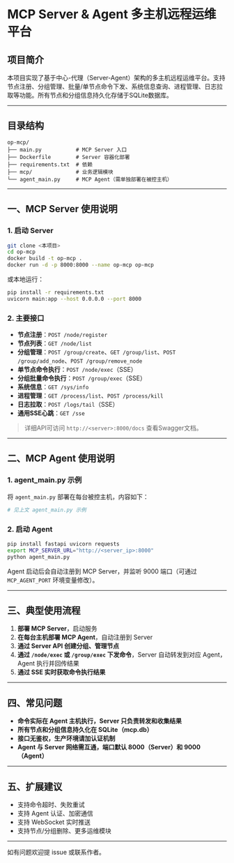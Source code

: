 # MCP Server & Agent 多主机远程运维平台

## 项目简介
本项目实现了基于中心-代理（Server-Agent）架构的多主机远程运维平台。支持节点注册、分组管理、批量/单节点命令下发、系统信息查询、进程管理、日志拉取等功能。所有节点和分组信息持久化存储于SQLite数据库。

---

## 目录结构
```
op-mcp/
├── main.py           # MCP Server 入口
├── Dockerfile        # Server 容器化部署
├── requirements.txt  # 依赖
├── mcp/              # 业务逻辑模块
└── agent_main.py     # MCP Agent（需单独部署在被控主机）
```

---

## 一、MCP Server 使用说明

### 1. 启动 Server

```bash
git clone <本项目>
cd op-mcp
docker build -t op-mcp .
docker run -d -p 8000:8000 --name op-mcp op-mcp
```
或本地运行：
```bash
pip install -r requirements.txt
uvicorn main:app --host 0.0.0.0 --port 8000
```

### 2. 主要接口

- **节点注册**：`POST /node/register`  
- **节点列表**：`GET /node/list`
- **分组管理**：`POST /group/create`、`GET /group/list`、`POST /group/add_node`、`POST /group/remove_node`
- **单节点命令执行**：`POST /node/exec`（SSE）
- **分组批量命令执行**：`POST /group/exec`（SSE）
- **系统信息**：`GET /sys/info`
- **进程管理**：`GET /process/list`、`POST /process/kill`
- **日志拉取**：`POST /logs/tail`（SSE）
- **通用SSE心跳**：`GET /sse`

> 详细API可访问 `http://<server>:8000/docs` 查看Swagger文档。

---

## 二、MCP Agent 使用说明

### 1. agent_main.py 示例
将 `agent_main.py` 部署在每台被控主机，内容如下：

```python
# 见上文 agent_main.py 示例
```

### 2. 启动 Agent

```bash
pip install fastapi uvicorn requests
export MCP_SERVER_URL="http://<server_ip>:8000"
python agent_main.py
```

Agent 启动后会自动注册到 MCP Server，并监听 9000 端口（可通过 `MCP_AGENT_PORT` 环境变量修改）。

---

## 三、典型使用流程

1. **部署 MCP Server**，启动服务
2. **在每台主机部署 MCP Agent**，自动注册到 Server
3. **通过 Server API 创建分组、管理节点**
4. **通过 `/node/exec` 或 `/group/exec` 下发命令**，Server 自动转发到对应 Agent，Agent 执行并回传结果
5. **通过 SSE 实时获取命令执行结果**

---

## 四、常见问题

- **命令实际在 Agent 主机执行，Server 只负责转发和收集结果**
- **所有节点和分组信息持久化在 SQLite（mcp.db）**
- **接口无鉴权，生产环境请加认证机制**
- **Agent 与 Server 网络需互通，端口默认 8000（Server）和 9000（Agent）**

---

## 五、扩展建议
- 支持命令超时、失败重试
- 支持 Agent 认证、加密通信
- 支持 WebSocket 实时推送
- 支持节点/分组删除、更多运维模块

---

如有问题欢迎提 issue 或联系作者。 